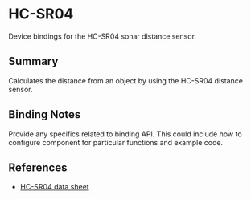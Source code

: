 ﻿# HC-SR04

Device bindings for the HC-SR04 sonar distance sensor.

## Summary

Calculates the distance from an object by using the HC-SR04 distance sensor.

## Binding Notes

Provide any specifics related to binding API.  This could include how to configure component for particular functions and example code.

## References

* [HC-SR04 data sheet](https://components101.com/sites/default/files/component_datasheet/HCSR04%20Datasheet.pdf)
